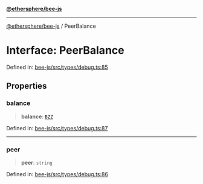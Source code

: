 [**@ethersphere/bee-js**](../Overview.md)

***

[@ethersphere/bee-js](../Overview.md) / PeerBalance

# Interface: PeerBalance

Defined in: [bee-js/src/types/debug.ts:85](https://github.com/ethersphere/bee-js/blob/3abbe2b1b264d6b586511a56e93badb2236bd09d/src/types/debug.ts#L85)

## Properties

### balance

> **balance**: [`BZZ`](../classes/BZZ.md)

Defined in: [bee-js/src/types/debug.ts:87](https://github.com/ethersphere/bee-js/blob/3abbe2b1b264d6b586511a56e93badb2236bd09d/src/types/debug.ts#L87)

***

### peer

> **peer**: `string`

Defined in: [bee-js/src/types/debug.ts:86](https://github.com/ethersphere/bee-js/blob/3abbe2b1b264d6b586511a56e93badb2236bd09d/src/types/debug.ts#L86)
